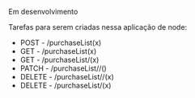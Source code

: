Em desenvolvimento 


Tarefas para serem criadas nessa aplicação de node: 
- POST - /purchaseList(x)
- GET - /purchaseList(x)
- GET - /purchaseList/<purchaseListId>(x)
- PATCH - /purchaseList/<purchaseListId>/<itemName>()
- DELETE - /purchaseList/<purchaseListId>/<itemName>(x)
- DELETE - /purchaseList/<purchaseListId>(x)